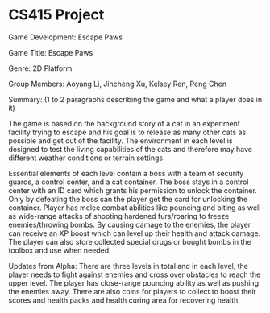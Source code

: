 # CS415 Project
 Game Development: Escape Paws


Game Title: Escape Paws

Genre: 2D Platform

Group Members: Aoyang Li, Jincheng Xu, Kelsey Ren, Peng Chen

Summary: (1 to 2 paragraphs describing the game and what a player does in it)

The game is based on the background story of a cat in an experiment facility trying to escape and his goal is to release as many other cats as possible and get out of the facility. The environment in each level is designed to test the living capabilities of the cats and therefore may have different weather conditions or terrain settings.

Essential elements of each level contain a boss with a team of security guards, a control center, and a cat container. The boss stays in a control center with an ID card which grants his permission to unlock the container. Only by defeating the boss can the player get the card for unlocking the container. Player has melee combat abilities like pouncing and biting as well as wide-range attacks of shooting hardened furs/roaring to freeze enemies/throwing bombs. By causing damage to the enemies, the player can receive an XP boost which can level up their health and attack damage. The player can also store collected special drugs or bought bombs in the toolbox and use when needed.


Updates from Alpha:
There are three levels in total and in each level, the player needs to fight against enemies and cross over obstacles to reach the upper level. The player has close-range pouncing ability as well as pushing the enemies away. There are also coins for players to collect to boost their scores and health packs and health curing area for recovering health.
